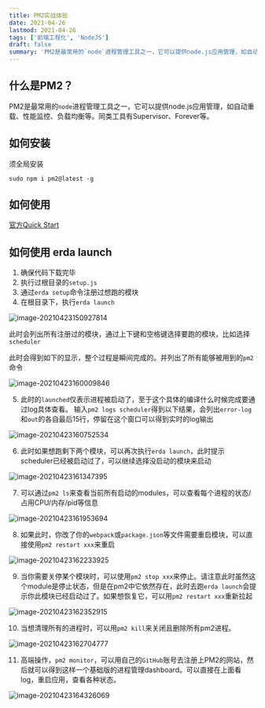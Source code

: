 ```yaml
---
title: PM2实战体验
date: 2021-04-26
lastmod: 2021-04-26
tags: ['前端工程化', 'NodeJS']
draft: false
summary: 'PM2是最常用的`node`进程管理工具之一，它可以提供node.js应用管理，如自动重载、性能监控、负载均衡等。同类工具有Supervisor、Forever等。'
---
```


## 什么是PM2？

PM2是最常用的`node`进程管理工具之一，它可以提供node.js应用管理，如自动重载、性能监控、负载均衡等。同类工具有Supervisor、Forever等。


## 如何安装

须全局安装

```shell
sudo npm i pm2@latest -g
```

## 如何使用

[官方Quick Start](https://pm2.keymetrics.io/docs/usage/quick-start/)

## 如何使用 erda launch

1. 确保代码下载完毕
2. 执行过根目录的`setup.js`
3. 通过`erda setup`命令注册过想跑的模块
4. 在根目录下，执行`erda launch`

![image-20210423150927814](https://kuimo-markdown-pic.oss-cn-hangzhou.aliyuncs.com/image-20210423150927814.png)

此时会列出所有注册过的模块，通过上下键和空格键选择要跑的模块，比如选择`scheduler`

此时会得到如下的显示，整个过程是瞬间完成的。并列出了所有能够被用到的`pm2`命令

![image-20210423160009846](https://kuimo-markdown-pic.oss-cn-hangzhou.aliyuncs.com/image-20210423160009846.png)

5. 此时的`launched`仅表示进程被启动了，至于这个具体的编译什么时候完成要通过log具体查看。 输入`pm2 logs scheduler`得到以下结果，会列出`error-log`和`out`的各自最后15行，停留在这个窗口可以得到实时的log输出

![image-20210423160752534](https://kuimo-markdown-pic.oss-cn-hangzhou.aliyuncs.com/image-20210423160752534.png)

6. 此时如果想跑剩下两个模块，可以再次执行`erda launch`，此时提示scheduler已经被启动过了，可以继续选择没启动的模块来启动

![image-20210423161347395](https://kuimo-markdown-pic.oss-cn-hangzhou.aliyuncs.com/image-20210423161347395.png)

7. 可以通过`pm2 ls`来查看当前所有启动的modules，可以查看每个进程的状态/占用CPU/内存/pid等信息

![image-20210423161953694](https://kuimo-markdown-pic.oss-cn-hangzhou.aliyuncs.com/image-20210423161953694.png)

8. 如果此时，你改了你的`webpack`或`package.json`等文件需要重启模块，可以直接使用`pm2 restart xxx`来重启

![image-20210423162233925](https://kuimo-markdown-pic.oss-cn-hangzhou.aliyuncs.com/image-20210423162233925.png)

9. 当你需要关停某个模块时，可以使用`pm2 stop xxx`来停止。请注意此时虽然这个module是停止状态，但是在pm2中它依然存在，此时去跑`erda launch`会提示你此模块已经启动过了。如果想恢复它，可以用`pm2 restart xxx`重新拉起

![image-20210423162352915](https://kuimo-markdown-pic.oss-cn-hangzhou.aliyuncs.com/image-20210423162352915.png)

10. 当想清理所有的进程时，可以用`pm2 kill`来关闭且删除所有pm2进程。

![image-20210423162704777](https://kuimo-markdown-pic.oss-cn-hangzhou.aliyuncs.com/image-20210423162704777.png)

11. 高端操作，`pm2 monitor`，可以用自己的`GitHub`账号去注册上PM2的网站，然后就可以得到这样一个基础版的进程管理dashboard。可以直接在上面看log，重启应用，查看各种状态。

![image-20210423164326069](https://kuimo-markdown-pic.oss-cn-hangzhou.aliyuncs.com/image-20210423164326069.png)

